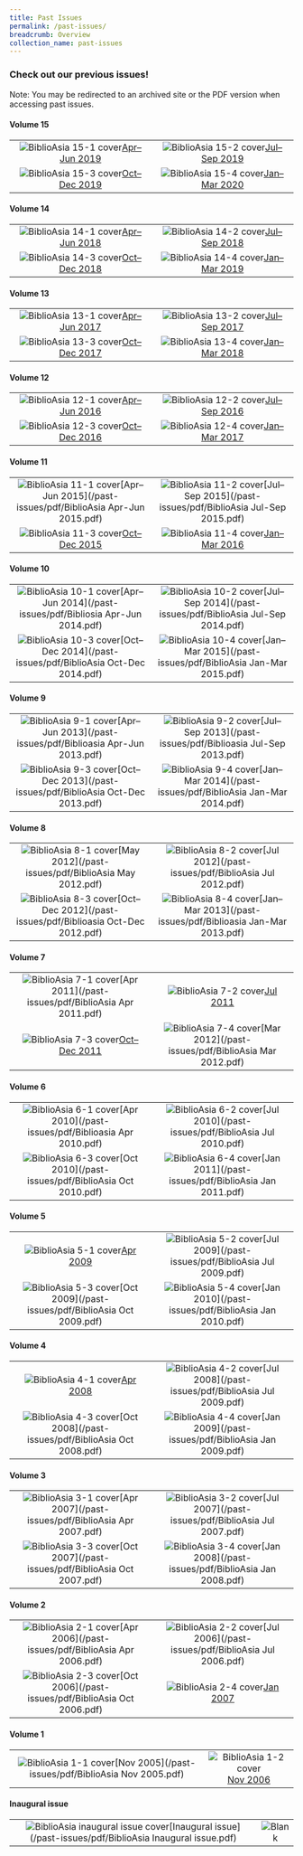 ```yaml
---
title: Past Issues
permalink: /past-issues/
breadcrumb: Overview
collection_name: past-issues
---
```

### Check out our previous issues!
Note: You may be redirected to an archived site or the PDF version when accessing past issues. 

#### Volume 15

|                                                              |                                                              |
| :----------------------------------------------------------: | :----------------------------------------------------------: |
| ![BiblioAsia 15-1 cover](/images/covers/ba15-1.jpg)[Apr–Jun 2019](http://www.nlb.gov.sg/biblioasia/vol-15-issue-1/) | ![BiblioAsia 15-2 cover](/images/covers/ba15-2.jpg)[Jul–Sep 2019](http://www.nlb.gov.sg/biblioasia/home-page/) |
| ![BiblioAsia 15-3 cover](/images/covers/ba15-3.jpg)[Oct–Dec 2019](http://www.nlb.gov.sg/biblioasia/vol-15-issue-3/) | ![BiblioAsia 15-4 cover](/images/covers/ba15-4.jpg)[Jan–Mar 2020](http://www.nlb.gov.sg/biblioasia/vol-15-issue-4/) |

####  Volume 14

|                                                              |                                                              |
| :----------------------------------------------------------: | :----------------------------------------------------------: |
| ![BiblioAsia 14-1 cover](/images/covers/ba14-1.jpg)[Apr–Jun 2018](http://www.nlb.gov.sg/biblioasia/vol-14-issue-1-apr-jun-2018/) | ![BiblioAsia 14-2 cover](/images/covers/ba15-2.jpg)[Jul–Sep 2018](http://www.nlb.gov.sg/biblioasia/past-issues/vol-14-issue-2-jul-sep-2018/) |
| ![BiblioAsia 14-3 cover](/images/covers/ba14-3.jpg)[Oct–Dec 2018](http://www.nlb.gov.sg/biblioasia/vol-14-issue-3/) | ![BiblioAsia 14-4 cover](/images/covers/ba14-4.jpg)[Jan–Mar 2019](http://www.nlb.gov.sg/biblioasia/vol-14-issue-4/) |

####  Volume 13

|                                                              |                                                              |
| :----------------------------------------------------------: | :----------------------------------------------------------: |
| ![BiblioAsia 13-1 cover](/images/covers/ba13-1.jpg)[Apr–Jun 2017](http://www.nlb.gov.sg/biblioasia/volume-13-issue-1-may-to-jul-2017/) | ![BiblioAsia 13-2 cover](/images/covers/ba13-2.jpg)[Jul–Sep 2017](http://www.nlb.gov.sg/biblioasia/vol-13-issue-2-jul-sept-2017/) |
| ![BiblioAsia 13-3 cover](/images/covers/ba13-3.jpg)[Oct–Dec 2017](http://www.nlb.gov.sg/biblioasia/vol13-issue-3/) | ![BiblioAsia 13-4 cover](/images/covers/ba13-4.jpg)[Jan–Mar 2018](http://www.nlb.gov.sg/biblioasia/vol-13-issue-4/) |

####  Volume 12

|                                                              |                                                              |
| :----------------------------------------------------------: | :----------------------------------------------------------: |
| ![BiblioAsia 12-1 cover](/images/covers/ba12-1.jpg)[Apr–Jun 2016](http://www.nlb.gov.sg/biblioasia/vol-12-issue-1-april-jun-2016/) | ![BiblioAsia 12-2 cover](/images/covers/ba12-2.jpg)[Jul–Sep 2016](http://www.nlb.gov.sg/biblioasia/vol-12-issue-2-jul-sep-2016/) |
| ![BiblioAsia 12-3 cover](/images/covers/ba12-3.jpg)[Oct–Dec 2016](http://www.nlb.gov.sg/biblioasia/vol-12-issue-3-oct-dec-2016/) | ![BiblioAsia 12-4 cover](/images/covers/ba12-4.jpg)[Jan–Mar 2017](http://www.nlb.gov.sg/biblioasia/volume-12-issue-4-jan-mar-2017/) |

####  Volume 11

|                                                              |                                                              |
| :----------------------------------------------------------: | :----------------------------------------------------------: |
| ![BiblioAsia 11-1 cover](/images/covers/ba11-1.jpg)[Apr–Jun 2015](/past-issues/pdf/BiblioAsia Apr-Jun 2015.pdf) | ![BiblioAsia 11-2 cover](/images/covers/ba11-2.jpg)[Jul–Sep 2015](/past-issues/pdf/BiblioAsia Jul-Sep 2015.pdf) |
| ![BiblioAsia 11-3 cover](/images/covers/ba11-3.jpg)[Oct–Dec 2015](https://www.nlb.gov.sg/Browse/BiblioAsia.aspx) | ![BiblioAsia 11-4 cover](/images/covers/ba11-4.jpg)[Jan–Mar 2016](http://www.nlb.gov.sg/biblioasia/vol-11-issue-4-jan-mar-2016/) |

####  Volume 10

|                                                              |                                                              |
| :----------------------------------------------------------: | :----------------------------------------------------------: |
| ![BiblioAsia 10-1 cover](/images/covers/ba10-1.jpg)[Apr–Jun 2014](/past-issues/pdf/Bibliosia Apr-Jun 2014.pdf) | ![BiblioAsia 10-2 cover](/images/covers/ba10-2.jpg)[Jul–Sep 2014](/past-issues/pdf/BiblioAsia Jul-Sep 2014.pdf) |
| ![BiblioAsia 10-3 cover](/images/covers/ba10-3.jpg)[Oct–Dec 2014](/past-issues/pdf/BiblioAsia Oct-Dec 2014.pdf) | ![BiblioAsia 10-4 cover](/images/covers/ba10-4.jpg)[Jan–Mar 2015](/past-issues/pdf/BiblioAsia Jan-Mar 2015.pdf) |

####  Volume 9

|                                                              |                                                              |
| :----------------------------------------------------------: | :----------------------------------------------------------: |
| ![BiblioAsia 9-1 cover](/images/covers/ba9-1.jpg)[Apr–Jun 2013](/past-issues/pdf/Biblioasia Apr-Jun 2013.pdf) | ![BiblioAsia 9-2 cover](/images/covers/ba9-2.jpg)[Jul–Sep 2013](/past-issues/pdf/Biblioasia Jul-Sep 2013.pdf) |
| ![BiblioAsia 9-3 cover](/images/covers/ba9-3.jpg)[Oct–Dec 2013](/past-issues/pdf/BiblioAsia Oct-Dec 2013.pdf) | ![BiblioAsia 9-4 cover](/images/covers/ba9-4.jpg)[Jan–Mar 2014](/past-issues/pdf/BiblioAsia Jan-Mar 2014.pdf) |

####  Volume 8

|                                                              |                                                              |
| :----------------------------------------------------------: | :----------------------------------------------------------: |
| ![BiblioAsia 8-1 cover](/images/covers/ba8-1.jpg)[May 2012](/past-issues/pdf/BiblioAsia May 2012.pdf) | ![BiblioAsia 8-2 cover](/images/covers/ba8-2.jpg)[Jul 2012](/past-issues/pdf/BiblioAsia Jul 2012.pdf) |
| ![BiblioAsia 8-3 cover](/images/covers/ba8-3.jpg)[Oct–Dec 2012](/past-issues/pdf/Biblioasia Oct-Dec 2012.pdf) | ![BiblioAsia 8-4 cover](/images/covers/ba8-4.jpg)[Jan–Mar 2013](/past-issues/pdf/Biblioasia Jan-Mar 2013.pdf) |

####  Volume 7

|                                                              |                                                              |
| :----------------------------------------------------------: | :----------------------------------------------------------: |
| ![BiblioAsia 7-1 cover](/images/covers/ba7-1.jpg)[Apr 2011](/past-issues/pdf/BiblioAsia Apr 2011.pdf) | ![BiblioAsia 7-2 cover](/images/covers/ba7-2.jpg)[Jul 2011](https://www.nlb.gov.sg/Browse/BiblioAsia.aspx) |
| ![BiblioAsia 7-3 cover](/images/covers/ba7-3.jpg)[Oct–Dec 2011](https://www.nlb.gov.sg/Browse/BiblioAsia.aspx) | ![BiblioAsia 7-4 cover](/images/covers/ba7-4.jpg)[Mar 2012](/past-issues/pdf/BiblioAsia Mar 2012.pdf) |

####  Volume 6

|                                                              |                                                              |
| :----------------------------------------------------------: | :----------------------------------------------------------: |
| ![BiblioAsia 6-1 cover](/images/covers/ba6-1.jpg)[Apr 2010](/past-issues/pdf/Biblioasia Apr 2010.pdf) | ![BiblioAsia 6-2 cover](/images/covers/ba6-2.jpg)[Jul 2010](/past-issues/pdf/BiblioAsia Jul 2010.pdf) |
| ![BiblioAsia 6-3 cover](/images/covers/ba6-3.jpg)[Oct 2010](/past-issues/pdf/BiblioAsia Oct 2010.pdf) | ![BiblioAsia 6-4 cover](/images/covers/ba6-4.jpg)[Jan 2011](/past-issues/pdf/BiblioAsia Jan 2011.pdf) |

####  Volume 5

|                                                              |                                                              |
| :----------------------------------------------------------: | :----------------------------------------------------------: |
| ![BiblioAsia 5-1 cover](/images/covers/ba5-1.jpg)[Apr 2009](https://www.nlb.gov.sg/Browse/BiblioAsia.aspx) | ![BiblioAsia 5-2 cover](/images/covers/ba5-2.jpg)[Jul 2009](/past-issues/pdf/BiblioAsia Jul 2009.pdf) |
| ![BiblioAsia 5-3 cover](/images/covers/ba5-3.jpg)[Oct 2009](/past-issues/pdf/BiblioAsia Oct 2009.pdf) | ![BiblioAsia 5-4 cover](/images/covers/ba5-4.jpg)[Jan 2010](/past-issues/pdf/BiblioAsia Jan 2010.pdf) |

####  Volume 4

|                                                              |                                                              |
| :----------------------------------------------------------: | :----------------------------------------------------------: |
| ![BiblioAsia 4-1 cover](/images/covers/ba4-1.jpg)[Apr 2008](https://www.nlb.gov.sg/Browse/BiblioAsia.aspx) | ![BiblioAsia 4-2 cover](/images/covers/ba4-2.jpg)[Jul 2008](/past-issues/pdf/BiblioAsia Jul 2009.pdf) |
| ![BiblioAsia 4-3 cover](/images/covers/ba4-3.jpg)[Oct 2008](/past-issues/pdf/BiblioAsia Oct 2008.pdf) | ![BiblioAsia 4-4 cover](/images/covers/ba4-4.jpg)[Jan 2009](/past-issues/pdf/BiblioAsia Jan 2009.pdf) |

####  Volume 3

|                                                              |                                                              |
| :----------------------------------------------------------: | :----------------------------------------------------------: |
| ![BiblioAsia 3-1 cover](/images/covers/ba3-1.jpg)[Apr 2007](/past-issues/pdf/BiblioAsia Apr 2007.pdf) | ![BiblioAsia 3-2 cover](/images/covers/ba3-2.jpg)[Jul 2007](/past-issues/pdf/BiblioAsia Jul 2007.pdf) |
| ![BiblioAsia 3-3 cover](/images/covers/ba3-3.jpg)[Oct 2007](/past-issues/pdf/BiblioAsia Oct 2007.pdf) | ![BiblioAsia 3-4 cover](/images/covers/ba3-4.jpg)[Jan 2008](/past-issues/pdf/BiblioAsia Jan 2008.pdf) |

####  Volume 2

|                                                              |                                                              |
| :----------------------------------------------------------: | :----------------------------------------------------------: |
| ![BiblioAsia 2-1 cover](/images/covers/ba2-1.jpg)[Apr 2006](/past-issues/pdf/BiblioAsia Apr 2006.pdf) | ![BiblioAsia 2-2 cover](/images/covers/ba2-2.jpg)[Jul 2006](/past-issues/pdf/BiblioAsia Jul 2006.pdf) |
| ![BiblioAsia 2-3 cover](/images/covers/ba2-3.jpg)[Oct 2006](/past-issues/pdf/BiblioAsia Oct 2006.pdf) | ![BiblioAsia 2-4 cover](/images/covers/ba2-4.jpg)[Jan 2007](https://www.nlb.gov.sg/Browse/BiblioAsia.aspx) |

####  Volume 1

|                                                              |                                                              |
| :----------------------------------------------------------: | :----------------------------------------------------------: |
| ![BiblioAsia 1-1 cover](/images/covers/ba1-1.jpg)[Nov 2005](/past-issues/pdf/BiblioAsia Nov 2005.pdf) | ![BiblioAsia 1-2 cover](/images/covers/ba1-2.jpg)[Nov 2006](https://www.nlb.gov.sg/Browse/BiblioAsia.aspx) |


####  Inaugural issue

|                                                              |                                                  |
| :----------------------------------------------------------: | :----------------------------------------------: |
| ![BiblioAsia inaugural issue cover](/images/covers/ba-inaugural.jpg)[Inaugural issue](/past-issues/pdf/BiblioAsia Inaugural issue.pdf) | ![Blank](/images/covers/placeholdercover-v2.jpg) |
